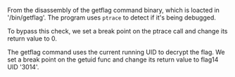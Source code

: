 From the disassembly of the getflag command binary, which is loacted in '/bin/getflag'. The program uses `ptrace` to detect if it's being debugged.

To bypass this check, we set a break point on the ptrace call and change its return value to 0.

The getflag command uses the current running UID to decrypt the flag. We set a break point on the getuid func and change its return value to flag14 UID '3014'.

